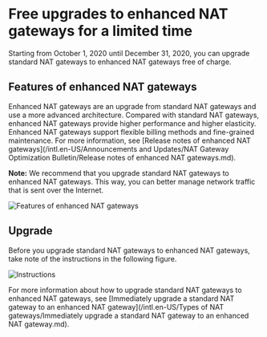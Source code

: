 # Free upgrades to enhanced NAT gateways for a limited time

Starting from October 1, 2020 until December 31, 2020, you can upgrade standard NAT gateways to enhanced NAT gateways free of charge.

## Features of enhanced NAT gateways

Enhanced NAT gateways are an upgrade from standard NAT gateways and use a more advanced architecture. Compared with standard NAT gateways, enhanced NAT gateways provide higher performance and higher elasticity. Enhanced NAT gateways support flexible billing methods and fine-grained maintenance. For more information, see [Release notes of enhanced NAT gateways](/intl.en-US/Announcements and Updates/NAT Gateway Optimization Bulletin/Release notes of enhanced NAT gateways.md).

**Note:** We recommend that you upgrade standard NAT gateways to enhanced NAT gateways. This way, you can better manage network traffic that is sent over the Internet.

![Features of enhanced NAT gateways](https://static-aliyun-doc.oss-accelerate.aliyuncs.com/assets/img/en-US/0082659951/p147923.png)

## Upgrade

Before you upgrade standard NAT gateways to enhanced NAT gateways, take note of the instructions in the following figure.

![Instructions](https://static-aliyun-doc.oss-accelerate.aliyuncs.com/assets/img/en-US/0082659951/p147943.png)

For more information about how to upgrade standard NAT gateways to enhanced NAT gateways, see [Immediately upgrade a standard NAT gateway to an enhanced NAT gateway](/intl.en-US/Types of NAT gateways/Immediately upgrade a standard NAT gateway to an enhanced NAT gateway.md).

